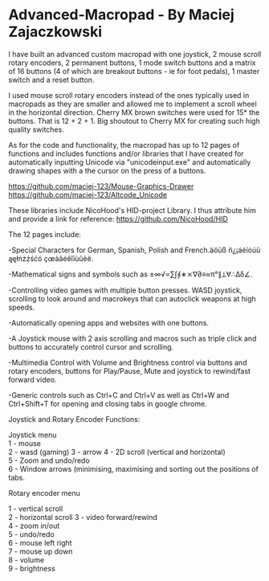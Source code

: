 # Advanced-Macropad - By Maciej Zajaczkowski

I have built an advanced custom macropad with one joystick, 2 mouse scroll rotary encoders, 2 permanent buttons, 1 mode switch buttons and a matrix of 16 buttons (4 of which
are breakout buttons - ie for foot pedals), 1 master switch and a reset button. 

I used mouse scroll rotary encoders instead of the ones typically used in macropads as they are smaller and allowed me to implement a scroll wheel in the horizontal direction.
Cherry MX brown switches were used for 15* the buttons. That is 12 + 2 + 1. Big shoutout to Cherry MX for creating such high quality switches.

As for the code and functionality, the macropad has up to 12 pages of functions and includes functions and/or libraries that I have created for automatically inputting Unicode via "unicodeinput.exe" and automatically drawing shapes with a the cursor on the press of a buttons. 

https://github.com/maciej-123/Mouse-Graphics-Drawer
https://github.com/maciej-123/Altcode_Unicode

These libraries include NicoHood's HID-project Library. I thus attribute him and provide a link for reference:
https://github.com/NicoHood/HID





The 12 pages include:

-Special Characters for German, Spanish, Polish and French.äöüß ñ¿¡áéíóúü ąęłńżźśćó çœàâéêîïùûèë.

-Mathematical signs and symbols such as ±∞√∝∑∫∮∗⨯∇∂≡≈π°∥⟂∀∴Δδ∠.

-Controlling video games with multiple button presses. WASD joystick, scrolling to look around and macrokeys that can autoclick weapons at high speeds.

-Automatically opening apps and websites with one buttons.

-A Joystick mouse with 2 axis scrolling and macros such as triple click and buttons to accurately control cursor and scrolling.

-Multimedia Control with Volume and Brightness control via buttons and rotary encoders, buttons for Play/Pause, Mute and joystick to rewind/fast forward video.

-Generic controls such as Ctrl+C and Ctrl+V as well as Ctrl+W and Ctrl+Shift+T for opening and closing tabs in google chrome.




Joystick and Rotary Encoder Functions:

   Joystick menu  
   1 - mouse   
   2 - wasd (gaming) 
   3 - arrow 
   4 - 2D scroll (vertical and horizontal)   
   5 - Zoom and undo/redo   
   6 - Window arrows (minimising, maximising and sorting out the positions of tabs.
   

   Rotary encoder menu
   
   1 - vertical scroll  
   2 - horizontal scroll 
   3 - video forward/rewind   
   4 - zoom in/out   
   5 - undo/redo   
   6 - mouse left right  
   7 - mouse up down    
   8 - volume   
   9 - brightness
